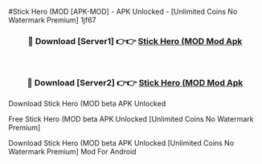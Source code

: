 #Stick Hero (MOD [APK-MOD] - APK Unlocked - [Unlimited Coins No Watermark Premium] 1jf67



<div align="center">

<h3>🔴 Download [Server1] 👉👉 <a href="https://momento.my/?title=Stick_Hero_(MOD">Stick Hero (MOD Mod Apk</a></h3><br>

<h3>🔴 Download [Server2] 👉👉 <a href="https://momento.my/?title=Stick_Hero_(MOD">Stick Hero (MOD Mod Apk</a></h3>
</div>



Download Stick Hero (MOD beta APK Unlocked

Free Stick Hero (MOD beta APK Unlocked [Unlimited Coins No Watermark Premium]

Download Stick Hero (MOD beta APK Unlocked [Unlimited Coins No Watermark Premium] Mod For Android
